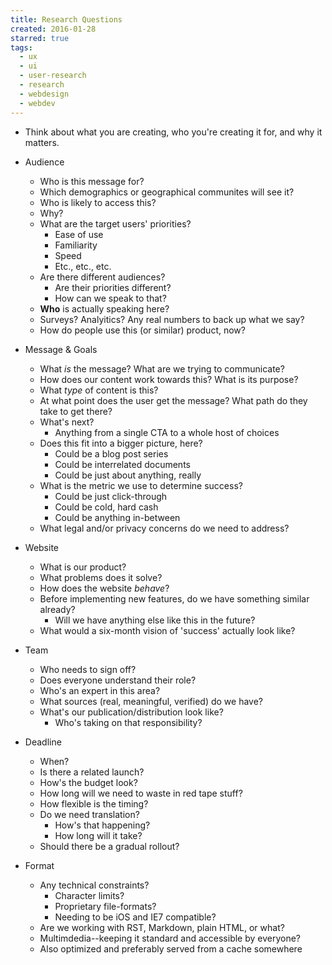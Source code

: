 ```yaml
---
title: Research Questions
created: 2016-01-28
starred: true
tags:
  - ux
  - ui
  - user-research
  - research
  - webdesign
  - webdev
---
```


* Think about what you are creating, who you're creating it for, and why it matters.

* Audience
  * Who is this message for?
  * Which demographics or geographical communites will see it?
  * Who is likely to access this?
  * Why?
  * What are the target users' priorities?
    * Ease of use
    * Familiarity
    * Speed
    * Etc., etc., etc.
  * Are there different audiences?
    * Are their priorities different?
    * How can we speak to that?
  * **Who** is actually speaking here?
  * Surveys? Analyitics? Any real numbers to back up what we say?
  * How do people use this (or similar) product, now?
* Message & Goals
  * What _is_ the message? What are we trying to communicate?
  * How does our content work towards this? What is its purpose?
  * What _type_ of content is this?
  * At what point does the user get the message? What path do they take to get there?
  * What's next?
    * Anything from a single CTA to a whole host of choices
  * Does this fit into a bigger picture, here?
    * Could be a blog post series
    * Could be interrelated documents
    * Could be just about anything, really
  * What is the metric we use to determine success?
    * Could be just click-through
    * Could be cold, hard cash
    * Could be anything in-between
  * What legal and/or privacy concerns do we need to address?
* Website
  * What is our product?
  * What problems does it solve?
  * How does the website _behave_?
  * Before implementing new features, do we have something similar already?
    * Will we have anything else like this in the future?
  * What would a six-month vision of 'success' actually look like?
* Team
  * Who needs to sign off?
  * Does everyone understand their role?
  * Who's an expert in this area?
  * What sources (real, meaningful, verified) do we have?
  * What's our publication/distribution look like?
    * Who's taking on that responsibility?
* Deadline
  * When?
  * Is there a related launch?
  * How's the budget look?
  * How long will we need to waste in red tape stuff?
  * How flexible is the timing?
  * Do we need translation?
    * How's that happening?
    * How long will it take?
  * Should there be a gradual rollout?
* Format
  * Any technical constraints?
    * Character limits?
    * Proprietary file-formats?
    * Needing to be iOS and IE7 compatible?
  * Are we working with RST, Markdown, plain HTML, or what?
  * Multimdedia--keeping it standard and accessible by everyone?
  * Also optimized and preferably served from a cache somewhere
